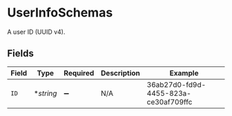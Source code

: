 # UserInfoSchemas

A user ID (UUID v4).


## Fields

| Field                                | Type                                 | Required                             | Description                          | Example                              |
| ------------------------------------ | ------------------------------------ | ------------------------------------ | ------------------------------------ | ------------------------------------ |
| `ID`                                 | **string*                            | :heavy_minus_sign:                   | N/A                                  | 36ab27d0-fd9d-4455-823a-ce30af709ffc |